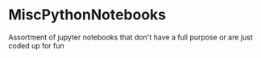 # MiscPythonNotebooks
Assortment of jupyter notebooks that don't have a full purpose or are just coded up for fun
